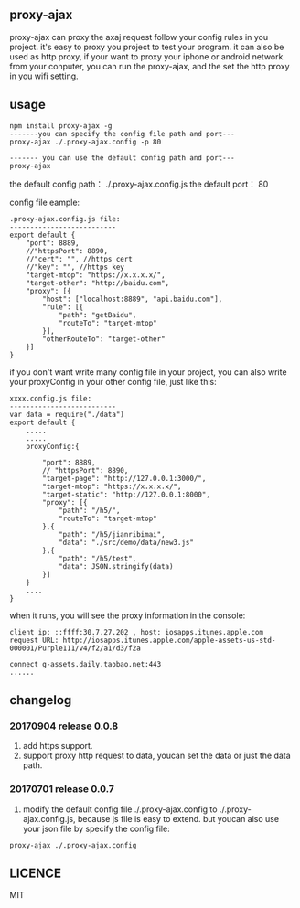 ## proxy-ajax
proxy-ajax can proxy the axaj request follow your config rules in you project. it's easy to proxy you project to test your program. it can also be used as http proxy, if your want to proxy your iphone or android network from your conputer, you can run the proxy-ajax, and the set the http proxy in you wifi setting.

## usage
```
npm install proxy-ajax -g
-------you can specify the config file path and port---
proxy-ajax ./.proxy-ajax.config -p 80

------- you can use the default config path and port---
proxy-ajax
```
the default config path： ./.proxy-ajax.config.js
the default port： 80

config file eample:
```
.proxy-ajax.config.js file:
--------------------------
export default {
    "port": 8889,
    //"httpsPort": 8890, 
    //"cert": "", //https cert
    //"key": "", //https key
    "target-mtop": "https://x.x.x.x/",
    "target-other": "http://baidu.com",
    "proxy": [{
        "host": ["localhost:8889", "api.baidu.com"],
        "rule": [{
            "path": "getBaidu",
            "routeTo": "target-mtop"
        }],
        "otherRouteTo": "target-other"
    }]
}
```
if you don't want write many config file in your project, you can also write your proxyConfig in your other config file, just like this:
```
xxxx.config.js file:
--------------------------
var data = require("./data")
export default {
    .....
    .....
    proxyConfig:{
        
        "port": 8889,
        // "httpsPort": 8890,
        "target-page": "http://127.0.0.1:3000/",
        "target-mtop": "https://x.x.x.x/",
        "target-static": "http://127.0.0.1:8000",
        "proxy": [{
            "path": "/h5/",
            "routeTo": "target-mtop"
        },{
            "path": "/h5/jianribimai",
            "data": "./src/demo/data/new3.js"
        },{
            "path": "/h5/test",
            "data": JSON.stringify(data)
        }]
    }
    ....
}
```
when it runs, you will see the proxy information in the console:
```
client ip: ::ffff:30.7.27.202 , host: iosapps.itunes.apple.com
request URL: http://iosapps.itunes.apple.com/apple-assets-us-std-000001/Purple111/v4/f2/a1/d3/f2a

connect g-assets.daily.taobao.net:443
......
```

## changelog
### 20170904 release 0.0.8
1. add https support.
2. support proxy http request to data, youcan set the data or just the data path.

### 20170701 release 0.0.7
1. modify the default config file ./.proxy-ajax.config to ./.proxy-ajax.config.js, because js file is easy to extend. but youcan also use your json file by specify the config file:
```
proxy-ajax ./.proxy-ajax.config
```
## LICENCE
MIT